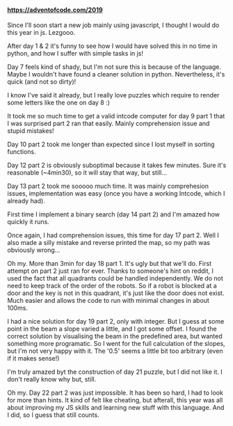#### https://adventofcode.com/2019

Since I'll soon start a new job mainly using javascript, I thought I would do this year in js. Lezgooo.

After day 1 & 2 it's funny to see how I would have solved this in no time in python, and how I suffer with simple tasks in js!

Day 7 feels kind of shady, but I'm not sure this is because of the language. Maybe I wouldn't have found a cleaner solution in python. Nevertheless, it's quick (and not so dirty)!

I know I've said it already, but I really love puzzles which require to render some letters like the one on day 8 :)

It took me so much time to get a valid intcode computer for day 9 part 1 that I was surprised part 2 ran that easily. Mainly comprehension issue and stupid mistakes!

Day 10 part 2 took me longer than expected since I lost myself in sorting functions.

Day 12 part 2 is obviously suboptimal because it takes few minutes. Sure it's reasonable (~4min30), so it will stay that way, but still...

Day 13 part 2 took me sooooo much time. It was mainly comprehesion issues, implementation was easy (once you have a working Intcode, which I already had).

First time I implement a binary search (day 14 part 2) and I'm amazed how quickly it runs.

Once again, I had comprehension issues, this time for day 17 part 2. Well I also made a silly mistake and reverse printed the map, so my path was obviously wrong...

Oh my. More than 3min for day 18 part 1. It's ugly but that we'll do. First attempt on part 2 just ran for ever. Thanks to someone's hint on reddit, I used the fact that all quadrants could be handled independently. We do not need to keep track of the order of the robots. So if a robot is blocked at a door and the key is not in this quadrant, it's just like the door does not exist. Much easier and allows the code to run with minimal changes in about 100ms.

I had a nice solution for day 19 part 2, only with integer. But I guess at some point in the beam a slope varied a little, and I got some offset. I found the correct solution by visualising the beam in the predefined area, but wanted something more programatic. So I went for the full calculation of the slopes, but I'm not very happy with it. The '0.5' seems a little bit too arbitrary (even if it makes sense!)

I'm truly amazed byt the construction of day 21 puzzle, but I did not like it. I don't really know why but, still.

Oh my. Day 22 part 2 was just impossible. It has been so hard, I had to look for more than hints. It kind of felt like cheating, but afterall, this year was all about improving my JS skills and learning new stuff with this language. And I did, so I guess that still counts.
